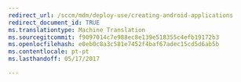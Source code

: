 ```yaml
---
redirect_url: /sccm/mdm/deploy-use/creating-android-applications
redirect_document_id: TRUE
ms.translationtype: Machine Translation
ms.sourcegitcommit: f9097014c7e988ec8e139e518355c4efb19172b3
ms.openlocfilehash: e0eb0c8a3c581e7452f4baf67adec15cd5d6ab5b
ms.contentlocale: pt-pt
ms.lasthandoff: 05/17/2017

---
```


